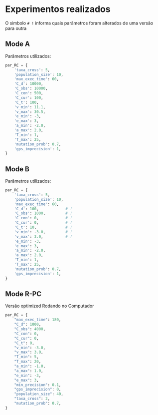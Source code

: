 # Experimentos realizados

O simbolo `# !` informa quais parâmetros foram alterados de uma versão para outra

## Mode A

Parâmetros utilizados:

```python
par_RC = {
    'taxa_cross': 5,
    'population_size': 10,
    'max_exec_time': 60,
    'C_d': 10000,
    'C_obs': 10000,
    'C_con': 500,
    'C_cur': 100,
    'C_t': 100,
    'v_min': 11.1,
    'v_max': 30.5,
    'e_min': -3,
    'e_max': 3,
    'a_min': -2.0,
    'a_max': 2.0,
    'T_min': 1,
    'T_max': 25,
    'mutation_prob': 0.7,
    'gps_imprecision': 1,
}
```

## Mode B

Parâmetros utilizados:

```python
par_RC = {
    'taxa_cross': 5,
    'population_size': 10,
    'max_exec_time': 60,
    'C_d': 100,            # !
    'C_obs': 1000,         # !
    'C_con': 0,            # !
    'C_cur': 0,            # !
    'C_t': 10,             # !
    'v_min': -3.0,         # !
    'v_max': 3.0,          # !
    'e_min': -3,
    'e_max': 3,
    'a_min': -2.0,
    'a_max': 2.0,
    'T_min': 1,
    'T_max': 25,
    'mutation_prob': 0.7,
    'gps_imprecision': 1,
}
```

## Mode R-PC

Versão optimized
Rodando no Computador

```python
par_RC = {
    "max_exec_time": 180,
    "C_d": 1000,
    "C_obs": 4000,
    "C_con": 0,
    "C_cur": 0,
    "C_t": 0,
    "v_min": -3.0,
    "v_max": 3.0,
    "T_min": 5,
    "T_max": 20,
    "a_min": -1.0,
    "a_max": 1.0,
    "e_min": -3,
    "e_max": 3,
    "min_precision": 0.1,
    "gps_imprecision": 0,
    "population_size": 40,
    "taxa_cross": 2,
    "mutation_prob": 0.7,
}
```
